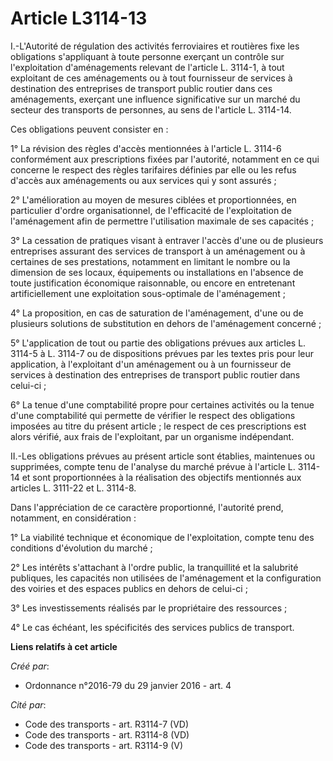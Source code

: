 # Article L3114-13

I.-L'Autorité de régulation des activités ferroviaires et routières fixe les obligations s'appliquant à toute personne
exerçant un contrôle sur l'exploitation d'aménagements relevant de l'article L. 3114-1, à tout exploitant de ces aménagements
ou à tout fournisseur de services à destination des entreprises de transport public routier dans ces aménagements, exerçant
une influence significative sur un marché du secteur des transports de personnes, au sens de l'article L. 3114-14. 

Ces obligations peuvent consister en : 

1° La révision des règles d'accès mentionnées à l'article L. 3114-6 conformément aux prescriptions fixées par l'autorité,
notamment en ce qui concerne le respect des règles tarifaires définies par elle ou les refus d'accès aux aménagements ou aux
services qui y sont assurés ; 

2° L'amélioration au moyen de mesures ciblées et proportionnées, en particulier d'ordre organisationnel, de l'efficacité de
l'exploitation de l'aménagement afin de permettre l'utilisation maximale de ses capacités ; 

3° La cessation de pratiques visant à entraver l'accès d'une ou de plusieurs entreprises assurant des services de transport à
un aménagement ou à certaines de ses prestations, notamment en limitant le nombre ou la dimension de ses locaux, équipements
ou installations en l'absence de toute justification économique raisonnable, ou encore en entretenant artificiellement une
exploitation sous-optimale de l'aménagement ; 

4° La proposition, en cas de saturation de l'aménagement, d'une ou de plusieurs solutions de substitution en dehors de
l'aménagement concerné ; 

5° L'application de tout ou partie des obligations prévues aux articles L. 3114-5 à L. 3114-7 ou de dispositions prévues par
les textes pris pour leur application, à l'exploitant d'un aménagement ou à un fournisseur de services à destination des
entreprises de transport public routier dans celui-ci ; 

6° La tenue d'une comptabilité propre pour certaines activités ou la tenue d'une comptabilité qui permette de vérifier le
respect des obligations imposées au titre du présent article ; le respect de ces prescriptions est alors vérifié, aux frais
de l'exploitant, par un organisme indépendant. 

II.-Les obligations prévues au présent article sont établies, maintenues ou supprimées, compte tenu de l'analyse du marché
prévue à l'article L. 3114-14 et sont proportionnées à la réalisation des objectifs mentionnés aux articles L. 3111-22 et L.
3114-8. 

Dans l'appréciation de ce caractère proportionné, l'autorité prend, notamment, en considération : 

1° La viabilité technique et économique de l'exploitation, compte tenu des conditions d'évolution du marché ; 

2° Les intérêts s'attachant à l'ordre public, la tranquillité et la salubrité publiques, les capacités non utilisées de
l'aménagement et la configuration des voiries et des espaces publics en dehors de celui-ci ; 

3° Les investissements réalisés par le propriétaire des ressources ; 

4° Le cas échéant, les spécificités des services publics de transport.

**Liens relatifs à cet article**

_Créé par_:

  - Ordonnance n°2016-79 du 29 janvier 2016 - art. 4

_Cité par_:

  - Code des transports - art. R3114-7 (VD)
  - Code des transports - art. R3114-8 (VD)
  - Code des transports - art. R3114-9 (V)
